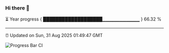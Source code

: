 ### Hi there 👋

⏳ Year progress { ███████████████████▁▁▁▁▁▁▁▁▁▁▁ } 66.32 %

---

⏰ Updated on Sun, 31 Aug 2025 01:49:47 GMT

![Progress Bar CI](https://github.com/liununu/liununu/workflows/Progress%20Bar%20CI/badge.svg)
